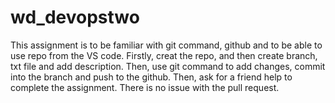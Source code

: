 # wd_devopstwo

This assignment is to be familiar with git command, github and to be able to use repo from the VS code. Firstly, creat the repo, and then create branch, txt file and add description. Then, use git command to add changes, commit into the branch and push to the github. Then, ask for a friend help to complete the assignment. There is no issue with the pull request.